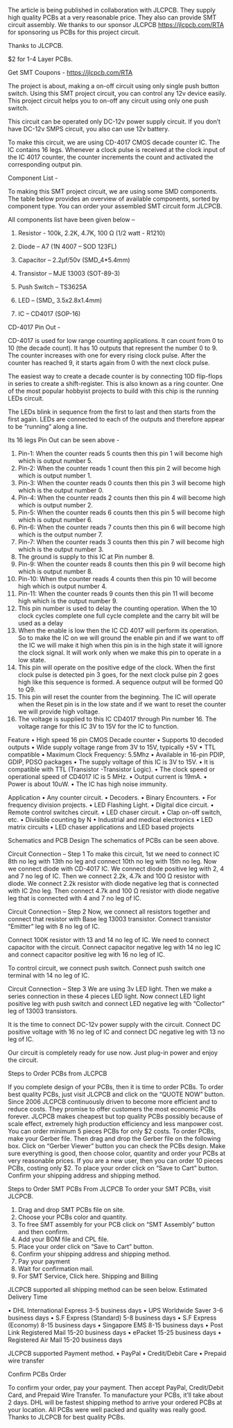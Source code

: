 The article is being published in collaboration with JLCPCB. They supply high quality PCBs at a very reasonable price.
They also can provide SMT circuit assembly.
We thanks to our sponsor JLCPCB  https://jlcpcb.com/RTA for sponsoring us PCBs for this project circuit.


Thanks to JLCPCB.

$2  for 1-4 Layer PCBs.

Get SMT Coupons - https://jlcpcb.com/RTA


The project is about, making a on-off circuit using only single push button switch. Using this SMT project circuit, you can control any 12v device easily. This project circuit helps you to on-off any circuit using only one push switch. 

This circuit can be operated only DC-12v power supply circuit. 
If you don’t have DC-12v SMPS circuit, you also can use 12v battery.


To make this circuit, we are using CD-4017 CMOS decade counter IC. The IC contains 16 legs.
Whenever a clock pulse is received at the clock input of the IC 4017 counter, 
the counter increments the count and activated the corresponding output pin.

Component List - 

To making this SMT project circuit, we are using some SMD components.  
The table below provides an overview of available components, sorted by component type. 
You can order your assembled SMT circuit form JLCPCB.

All components list have been given below –

1.	Resistor - 100k, 2.2K, 4.7K, 100 Ω (1/2 watt -  R1210)

2.	Diode – A7 (1N 4007 – SOD 123FL)

3.	Capacitor – 2.2µf/50v (SMD_4*5.4mm)

4.	Transistor – MJE 13003 (SOT-89-3)

5.	Push Switch – TS3625A 

6.	LED – (SMD_ 3.5x2.8x1.4mm)

7.	IC – CD4017 (SOP-16)


CD-4017 Pin Out - 

CD-4017 is used for low range counting applications. It can count from 0 to 10 (the decade count). 
It has 10 outputs that represent the number 0 to 9. The counter increases with one for every rising clock pulse.
After the counter has reached 9, it starts again from 0 with the next clock pulse.

The easiest way to create a decade counter is by connecting 10D flip-flops in series to create a shift-register. 
This is also known as a ring counter. One of the most popular hobbyist projects to build with this chip is the running LEDs circuit.

The LEDs blink in sequence from the first to last and then starts from the first again. LEDs are connected to each of the outputs and therefore appear to be “running” along a line.
	
  
Its 16 legs Pin Out can be seen above - 
1.	Pin-1: When the counter reads 5 counts then this pin 1 will become high which is output number 5.
2.	Pin-2: When the counter reads 1 count then this pin 2 will become high which is output number 1.
3.	Pin-3: When the counter reads 0 counts then this pin 3 will become high which is the output number 0.
4.	Pin-4: When the counter reads 2 counts then this pin 4 will become high which is output number 2.
5.	Pin-5: When the counter reads 6 counts then this pin 5 will become high which is output number 6.
6.	Pin-6: When the counter reads 7 counts then this pin 6 will become high which is the output number 7.
7.	Pin-7: When the counter reads 3 counts then this pin 7 will become high which is the output number 3.
8.	The ground is supply to this IC at Pin number 8.
9.	Pin-9: When the counter reads 8 counts then this pin 9 will become high which is output number 8.
10.	Pin-10: When the counter reads 4 counts then this pin 10 will become high which is output number 4.
11.	Pin-11: When the counter reads 9 counts then this pin 11 will become high which is the output number 9.
12.	This pin number is used to delay the counting operation. When the 10 clock cycles complete one full cycle complete and the carry bit will be used as a delay
13.	When the enable is low then the IC CD 4017 will perform its operation. So to make the IC on we will ground the enable pin and if we want to off the IC we will make it high when this pin is in the high state it will ignore the clock signal. It will work only when we make this pin to operate in a low state.
14.	This pin will operate on the positive edge of the clock. When the first clock pulse is detected pin 3 goes, for the next clock pulse pin 2 goes high like this sequence is formed. A sequence output will be formed Q0 to Q9.
15.	This pin will reset the counter from the beginning. The IC will operate when the Reset pin is in the low state and if we want to reset the counter we will provide high voltage.
16.	The voltage is supplied to this IC CD4017 through Pin number 16. The voltage range for this IC 3V to 15V for the IC to function.





Feature
•	High speed 16 pin CMOS Decade counter
•	Supports 10 decoded outputs
•	Wide supply voltage range from 3V to 15V, typically +5V
•	TTL compatible
•	Maximum Clock Frequency: 5.5Mhz
•	Available in 16-pin PDIP, GDIP, PDSO packages
•	The supply voltage of this IC is 3V to 15V.
•	It is compatible with TTL (Transistor -Transistor Logic).
•	The clock speed or operational speed of CD4017 IC is 5 MHz.
•	Output current is 19mA.
•	Power is about 10uW.
•	The IC has high noise immunity.




Application
•	Any counter circuit.
•	Decoders.
•	Binary Encounters.
•	For frequency division projects.
•	LED Flashing Light.
•	Digital dice circuit.
•	Remote control switches circuit.
•	LED chaser circuit.
•	Clap on-off switch, etc.
•	Divisible counting by N
•	Industrial and medical electronics
•	LED matrix circuits
•	LED chaser applications and LED based projects




Schematics and PCB Design
The schematics of PCBs can be seen above.





Circuit Connection – Step 1
To make this circuit, 1st we need to connect IC 8th no leg with 13th no leg and connect 10th no leg with 15th no leg. Now we connect diode with CD-4017 IC. We connect diode positive leg with 2, 4 and 7 no leg of IC.
Then we connect 2.2k, 4.7k and 100 Ω resistor with diode. We connect 2.2k resistor with diode negative leg that is connected with IC 2no leg. Then connect 4.7k and 100 Ω resistor with diode negative leg that is connected with 4 and 7 no leg of IC.

Circuit Connection – Step 2
Now, we connect all resistors together and connect that resistor with Base leg 13003 transistor. Connect transistor “Emitter” leg with 8 no leg of IC. 

Connect 100K resistor with 13 and 14 no leg of IC. We need to connect capacitor with the circuit. Connect capacitor negative leg with 14 no leg IC and connect capacitor positive leg with 16 no leg of IC.

To control circuit, we connect push switch. Connect push switch one terminal with 14 no leg of IC. 





Circuit Connection – Step 3
We are using 3v LED light. Then we make a series connection in these 4 pieces LED light. Now connect LED light positive leg with push switch and connect LED negative leg with “Collector” leg of 13003 transistors.
	
It is the time to connect DC-12v power supply with the circuit. Connect DC positive voltage with 16 no leg of IC and connect DC negative leg with 13 no leg of IC.

Our circuit is completely ready for use now. Just plug-in power and enjoy the circuit. 

Steps to Order PCBs from JLCPCB

If you complete design of your PCBs, then it is time to order PCBs. To order best quality PCBs, just visit JLCPCB and click on the “QUOTE NOW” button.
Since 2006 JLCPCB continuously driven to become more efficient and to reduce costs. They promise to offer customers the most economic PCBs forever. JLCPCB makes cheapest but top quality PCBs possibly because of scale effect, extremely high production efficiency and less manpower cost.
You can order minimum 5 pieces PCBs for only $2 costs.
To order PCBs, make your Gerber file. Then drag and drop the Gerber file on the following box.
Click on “Gerber Viewer” button you can check the PCBs design. Make sure everything is good, then choose color, quantity and order your PCBs at very reasonable prices.
If you are a new user, then you can order 10 pieces PCBs, costing only $2. To place your order click on “Save to Cart”  button. Confirm your shipping address and shipping method.

Steps to Order SMT PCBs From JLCPCB
To order your SMT PCBs, visit JLCPCB.
1.	 Drag and drop SMT PCBs file on site.
2.	 Choose your PCBs color and quantity.
3.	 To free SMT assembly for your PCB click on “SMT Assembly” button and then confirm.
4.	 Add your BOM file and CPL file.
5.	 Place your order click on “Save to Cart” button.
6.	 Confirm your shipping address and shipping method.
7.	 Pay your payment
8.	 Wait for confirmation mail.
9.	 For SMT Service, Click here.
 Shipping and Billing
	
JLCPCB supported all shipping method can be seen below.
Estimated Delivery Time



•	DHL International Express 3-5 business days
•	UPS Worldwide Saver 3-6 business days
•	S.F Express (Standard) 5-8 business days
•	S.F Express (Economy) 8-15 business days
•	Singapore EMS 8-15 business days
•	Post Link Registered Mail 15-20 business days
•	ePacket 15-25 business days
•	Registered Air Mail 15-20 business days

JLCPCB supported Payment method.
•	PayPal
•	Credit/Debit Care
•	Prepaid wire transfer




Confirm PCBs Order

To confirm your order, pay your payment. Then accept PayPal, Credit/Debit Card, and Prepaid Wire Transfer. To manufacture your PCBs, it’ll take about 2 days. DHL will be fastest shipping method to arrive your ordered PCBs at your location.
All PCBs were well packed and quality was really good.
Thanks to JLCPCB for best quality PCBs.
